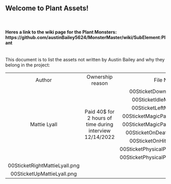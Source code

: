 <h2>Welcome to Plant Assets!</h2>
<br/>
<h4>Heres a link to the wiki page for the Plant Monsters: https://github.com/austinBailey5624/MonsterMaster/wiki/SubElement:Plant</h4>
<br/>
This document is to list the assets not written by Austin Bailey and why they belong in the project:
<br/>
<div align="center">
<table>
<tr>
    <td align="center">Author</td>
    <td align="center">Ownership reason</td>
    <td align="center">File Name</td>
</tr>
<tr>
    <td align="center" rowspan="9">Mattie Lyall</td>
	<td align="center" rowspan="9">Paid 40$ for 2 hours of time during interview 12/14/2022</td>
	<td align="center">00SticketDownMattieLyall.png</td>
</tr>
<tr>
    <td align="center">00SticketIdleMattieLyall.png</td>
</tr>
<tr>
	<td align="center">00SticketLeftMattieLyall.png</td>
</tr>
<tr>
    <td align="center">00SticketMagicPart1MattieLyall.png</td>
</tr>
<tr>
    <td align="center">00SticketMagicPart2MattieLyall.png</td>
</tr>
<tr>
    <td align="center">00SticketOnDeathMattieLyall.png</td>
</tr>
<tr>
    <td align="center">00SticketOnHitMattieLyall.png</td>
</tr>
<tr>
    <td align="center">00SticketPhysicalPart1MattieLyall.png</td>
</tr>
<tr>
    <td align="center">00SticketPhysicalPart2MattieLyall.png</td>
</tr>
<tr>
    <td align="center">00SticketRightMattieLyall.png</td>
</tr>
<tr>
    <td align="center">00SticketUpMattieLyall.png</td>
</tr>
</div>
</table>